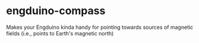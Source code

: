 # engduino-compass
Makes your Engduino kinda handy for pointing towards sources of magnetic fields (i.e., points to Earth's magnetic north)
